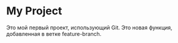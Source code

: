 # My Project
Это мой первый проект, использующий Git.
Это новая функция, добавленная в ветке feature-branch.

